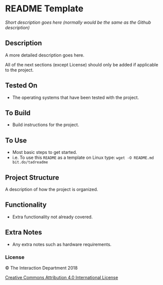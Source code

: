 # README Template
*Short description goes here (normally would be the same as the Github description)*

## Description
A more detailed description goes here.

All of the next sections (except License) should only be added if applicable to the project.

## Tested On
- The operating systems that have been tested with the project.

## To Build
- Build instructions for the project.

## To Use
- Most basic steps to get started.
- i.e. To use this `README` as a template on Linux type: `wget -O README.md bit.do/tadreadme`

## Project Structure
A description of how the project is organized.

## Functionality
- Extra functionality not already covered.

## Extra Notes
- Any extra notes such as hardware requirements.

### License

:copyright: The Interaction Department 2018

[Creative Commons Attribution 4.0 International License](https://creativecommons.org/licenses/by/4.0/)
